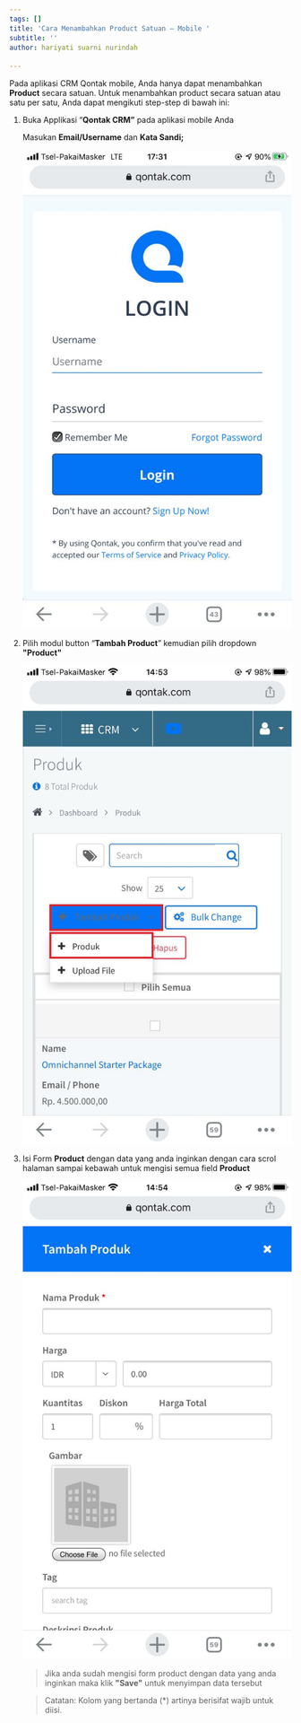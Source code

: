 ```yaml
---
tags: []
title: 'Cara Menambahkan Product Satuan – Mobile '
subtitle: ''
author: hariyati suarni nurindah

---
```

Pada aplikasi CRM Qontak mobile, Anda hanya dapat menambahkan **Product** secara satuan. Untuk menambahkan product  secara satuan atau satu per satu, Anda dapat mengikuti step-step di bawah ini:

1. Buka Applikasi “**Qontak CRM”** pada aplikasi mobile Anda

   Masukan **Email/Username** dan **Kata Sandi;**

   ![](/uploads/tambahkontak4.jpeg)
2. Pilih modul button “**Tambah Product**” kemudian pilih dropdown **"Product"**

   ![](/uploads/whatsapp-image-2021-09-27-at-14-56-53.jpeg)
3. Isi Form **Product** dengan data yang anda inginkan dengan cara scrol halaman sampai kebawah untuk mengisi semua field **Product**

   ![](/uploads/whatsapp-image-2021-09-27-at-14-56-54.jpeg)

   > Jika anda sudah mengisi form product dengan data yang anda inginkan maka klik **"Save"** untuk menyimpan data tersebut

   > Catatan: Kolom yang bertanda (*) artinya berisifat wajib untuk diisi.